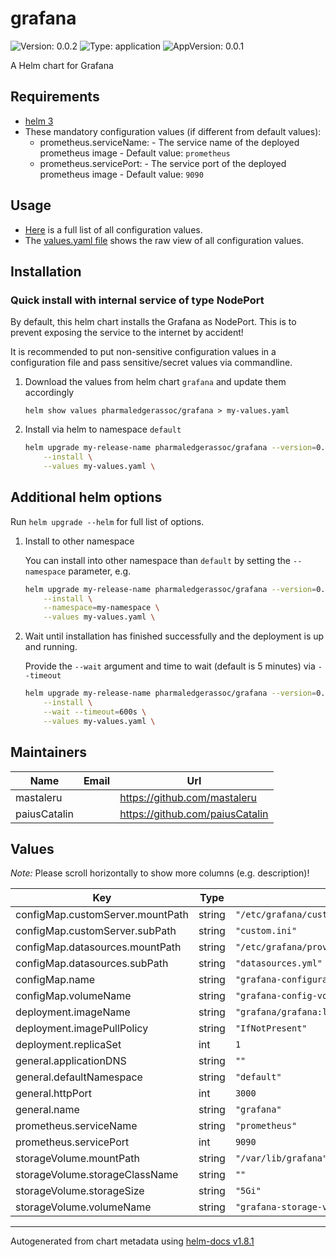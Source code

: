 # grafana

![Version: 0.0.2](https://img.shields.io/badge/Version-0.0.2-informational?style=flat-square) ![Type: application](https://img.shields.io/badge/Type-application-informational?style=flat-square) ![AppVersion: 0.0.1](https://img.shields.io/badge/AppVersion-0.0.1-informational?style=flat-square)

A Helm chart for Grafana

## Requirements

- [helm 3](https://helm.sh/docs/intro/install/)
- These mandatory configuration values (if different from default values):
   - prometheus.serviceName: - The service name of the deployed prometheus image - Default value: `prometheus`
   - prometheus.servicePort: - The service port of the deployed prometheus image - Default value: `9090`

## Usage

- [Here](./README.md#values) is a full list of all configuration values.
- The [values.yaml file](./values.yaml) shows the raw view of all configuration values.

## Installation

### Quick install with internal service of type NodePort

By default, this helm chart installs the Grafana as NodePort.
This is to prevent exposing the service to the internet by accident!

It is recommended to put non-sensitive configuration values in a configuration file and pass sensitive/secret values via commandline.

1. Download the values from helm chart `grafana` and update them accordingly

    ```shell
    helm show values pharmaledgerassoc/grafana > my-values.yaml
    ```

2. Install via helm to namespace `default`

    ```bash
    helm upgrade my-release-name pharmaledgerassoc/grafana --version=0.0.2 \
        --install \
        --values my-values.yaml \
    ```

## Additional helm options

Run `helm upgrade --helm` for full list of options.

1. Install to other namespace

    You can install into other namespace than `default` by setting the `--namespace` parameter, e.g.

    ```bash
    helm upgrade my-release-name pharmaledgerassoc/grafana --version=0.0.2 \
        --install \
        --namespace=my-namespace \
        --values my-values.yaml \
    ```

2. Wait until installation has finished successfully and the deployment is up and running.

    Provide the `--wait` argument and time to wait (default is 5 minutes) via `--timeout`

    ```bash
    helm upgrade my-release-name pharmaledgerassoc/grafana --version=0.0.2 \
        --install \
        --wait --timeout=600s \
        --values my-values.yaml \
    ```

## Maintainers

| Name | Email | Url |
| ---- | ------ | --- |
| mastaleru |  | <https://github.com/mastaleru> |
| paiusCatalin |  | <https://github.com/paiusCatalin> |

## Values

*Note:* Please scroll horizontally to show more columns (e.g. description)!

| Key | Type | Default | Description |
|-----|------|---------|-------------|
| configMap.customServer.mountPath | string | `"/etc/grafana/custom.ini"` |  |
| configMap.customServer.subPath | string | `"custom.ini"` |  |
| configMap.datasources.mountPath | string | `"/etc/grafana/provisioning/datasources/datasources.yml"` |  |
| configMap.datasources.subPath | string | `"datasources.yml"` |  |
| configMap.name | string | `"grafana-configuration"` |  |
| configMap.volumeName | string | `"grafana-config-volume"` |  |
| deployment.imageName | string | `"grafana/grafana:latest"` |  |
| deployment.imagePullPolicy | string | `"IfNotPresent"` |  |
| deployment.replicaSet | int | `1` |  |
| general.applicationDNS | string | `""` |  |
| general.defaultNamespace | string | `"default"` |  |
| general.httpPort | int | `3000` |  |
| general.name | string | `"grafana"` |  |
| prometheus.serviceName | string | `"prometheus"` |  |
| prometheus.servicePort | int | `9090` |  |
| storageVolume.mountPath | string | `"/var/lib/grafana"` |  |
| storageVolume.storageClassName | string | `""` |  |
| storageVolume.storageSize | string | `"5Gi"` |  |
| storageVolume.volumeName | string | `"grafana-storage-volume"` |  |

----------------------------------------------
Autogenerated from chart metadata using [helm-docs v1.8.1](https://github.com/norwoodj/helm-docs/releases/v1.8.1)

